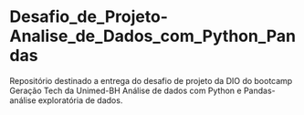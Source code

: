 # Desafio_de_Projeto-Analise_de_Dados_com_Python_Pandas
Repositório destinado a entrega do desafio de projeto da DIO do bootcamp Geração Tech da Unimed-BH
Análise de dados com Python e Pandas- análise exploratória de dados.

